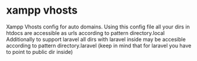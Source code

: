 # xampp vhosts
Xampp Vhosts config for auto domains.
Using this config file all your dirs in htdocs are accessible as urls according to pattern directory.local
Additionally to support laravel all dirs with laravel inside may be accesible according to pattern directory.laravel (keep in mind that for laravel you have to point to public dir inside)
